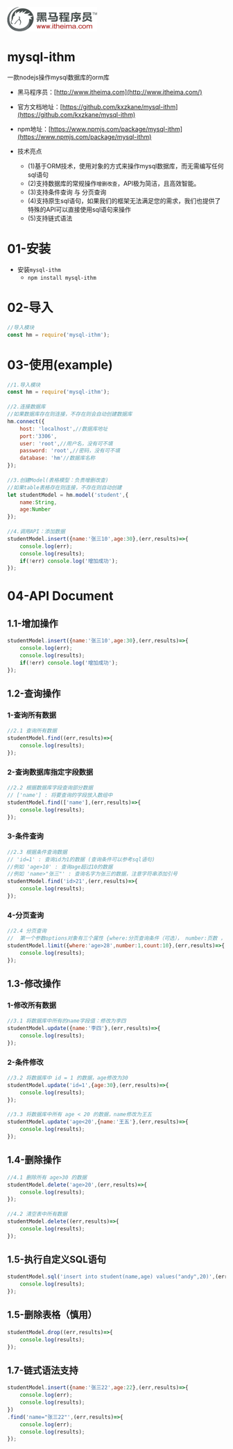 ![](README.assets/logo.png)

# mysql-ithm

一款nodejs操作mysql数据库的orm库

* 黑马程序员：[http://www.itheima.com](http://www.itheima.com/)
* 官方文档地址：[https://github.com/kxzkane/mysql-ithm](https://github.com/kxzkane/mysql-ithm)
* npm地址：[https://www.npmjs.com/package/mysql-ithm](https://www.npmjs.com/package/mysql-ithm)

* 技术亮点
  * (1)基于ORM技术，使用对象的方式来操作mysql数据库，而无需编写任何sql语句
  * (2)支持数据库的常规操作`增删改查`，API极为简洁，且高效智能。
  * (3)支持条件查询 与 分页查询
  * (4)支持原生sql语句，如果我们的框架无法满足您的需求，我们也提供了特殊的API可以直接使用sql语句来操作
  * (5)支持链式语法

# 01-安装

* 安装`mysql-ithm`
  * `npm install mysql-ithm`



# 02-导入

```javascript
//导入模块
const hm = require('mysql-ithm');
```



# 03-使用(example)

```javascript
//1.导入模块
const hm = require('mysql-ithm');

//2.连接数据库
//如果数据库存在则连接，不存在则会自动创建数据库
hm.connect({
    host: 'localhost',//数据库地址
    port:'3306',
    user: 'root',//用户名，没有可不填
    password: 'root',//密码，没有可不填
    database: 'hm'//数据库名称
});

//3.创建Model(表格模型：负责增删改查)
//如果table表格存在则连接，不存在则自动创建
let studentModel = hm.model('student',{
    name:String,
    age:Number
});

//4.调用API：添加数据
studentModel.insert({name:'张三10',age:30},(err,results)=>{
    console.log(err);
    console.log(results);
    if(!err) console.log('增加成功');
});
```



# 04-API Document

## 1.1-增加操作



```javascript
studentModel.insert({name:'张三10',age:30},(err,results)=>{
    console.log(err);
    console.log(results);
    if(!err) console.log('增加成功');
});
```



##  1.2-查询操作

### 1-查询所有数据

```javascript
//2.1 查询所有数据
studentModel.find((err,results)=>{
    console.log(results);
});
```

### 2-查询数据库指定字段数据

```javascript
//2.2 根据数据库字段查询部分数据
// ['name'] : 将要查询的字段放入数组中
studentModel.find(['name'],(err,results)=>{
    console.log(results);
});
```

### 3-条件查询

```javascript
//2.3 根据条件查询数据
// 'id=1' : 查询id为1的数据 (查询条件可以参考sql语句)
//例如 'age>10' : 查询age超过10的数据 
//例如 'name>"张三"' : 查询名字为张三的数据，注意字符串添加引号
studentModel.find('id>21',(err,results)=>{
    console.log(results);
});
```

### 4-分页查询

```javascript
//2.4 分页查询
//  第一个参数options对象有三个属性 {where:分页查询条件（可选）， number:页数 ， count：每页数量}
studentModel.limit({where:'age>28',number:1,count:10},(err,results)=>{
    console.log(results);
});
```

## 1.3-修改操作

### 1-修改所有数据

```javascript
//3.1 将数据库中所有的name字段值：修改为李四
studentModel.update({name:'李四'},(err,results)=>{
    console.log(results);
});
```

### 2-条件修改

```javascript
//3.2 将数据库中 id = 1 的数据，age修改为30
studentModel.update('id=1',{age:30},(err,results)=>{
    console.log(results);
});

//3.3 将数据库中所有 age < 20 的数据，name修改为王五
studentModel.update('age<20',{name:'王五'},(err,results)=>{
    console.log(results);
});
```



## 1.4-删除操作

```javascript
//4.1 删除所有 age>30 的数据
studentModel.delete('age>20',(err,results)=>{
    console.log(results);
});

//4.2 清空表中所有数据
studentModel.delete((err,results)=>{
    console.log(results);
});
```



## 1.5-执行自定义SQL语句

```javascript
studentModel.sql('insert into student(name,age) values("andy",20)',(err,results)=>{
    console.log(results);
});
```



## 1.5-删除表格（慎用）

```javascript
studentModel.drop((err,results)=>{
    console.log(results);
});
```



## 1.7-链式语法支持

```javascript
studentModel.insert({name:'张三22',age:22},(err,results)=>{
    console.log(err);
    console.log(results);
})
.find('name="张三22"',(err,results)=>{
    console.log(err);
    console.log(results);
});
```

